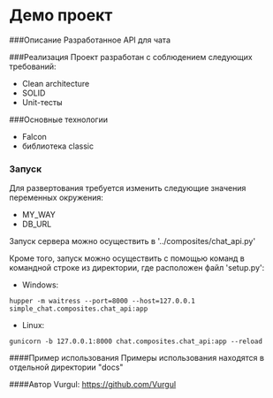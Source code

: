# Демо проект
###Описание
Разработанное API для чата

###Реализация
Проект разработан с соблюдением следующих требований:
- Clean architecture
- SOLID
- Unit-тесты

###Основные технологии
- Falcon
- библиотека classic

### Запуск
Для развертования требуется изменить следующие значения переменных окружения:
- MY_WAY
- DB_URL

Запуск сервера можно осуществить в '../composites/chat_api.py'

Кроме того, запуск можно осуществить с помощью команд в командной строке
из директории, где расположен файл 'setup.py':

- Windows:

``
hupper -m waitress --port=8000 --host=127.0.0.1 simple_chat.composites.chat_api:app
``

- Linux:

``
gunicorn -b 127.0.0.1:8000 chat.composites.chat_api:app --reload
``

####Пример использования
Примеры использования находятся в отдельной директории "docs"

####Автор
Vurgul: https://github.com/Vurgul
